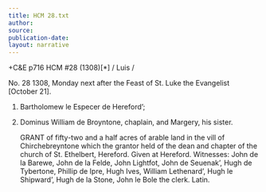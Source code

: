 ```yaml
---
title: HCM 28.txt
author: 
source: 
publication-date: 
layout: narrative
---
```


+C&E p716	HCM #28 (1308)[*] / Luis /


No. 28		1308, Monday next after the Feast of St. Luke the Evangelist [October 21].

1. Bartholomew le Especer de Hereford’;
2. Dominus William de Broyntone, chaplain, and Margery, his sister.

     GRANT of fifty-two and a half acres of arable land in the vill of Chirchebreyntone which the grantor held of the dean and chapter of the church of St. Ethelbert, Hereford.     Given at Hereford.
     Witnesses: John de la Barewe, John de la Felde, John Lightfot, John de Seuenak’, Hugh de Tybertone, Phillip de Ipre, Hugh Ives, William Lethenard’, Hugh le Shipward’, Hugh de la Stone, John le Bole the clerk.
     Latin.



